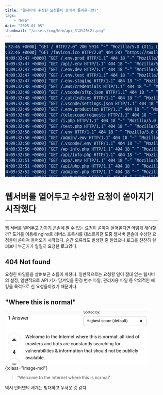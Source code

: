 ```yaml
---
title: "웹서버에 수상한 요청들이 쏟아져 들어온다면?"
tags:
    - "Web"
date: "2025-01-05"
thumbnail: "/assets/img/Web/api_로그%20(2).png"
---
```


![](/assets/img/Web/api_로그%20(2).png)

# 웹서버를 열어두고 수상한 요청이 쏟아지기 시작했다
---
웹 서버를 열어두고 갑자기 콘솔에 알 수 없는 요청이 쏟아져 들어온다면 어떻게 해야할까? 도커를 이용해 nginx로 리버스 프록시를 테스트하던 도중 웹서버 콘솔에 수상한 요청들이 쏟아져 들어오기 시작했다. 순간 오류라도 발생한 줄 알았으나 로그를 찬찬히 살펴보니 누군가가 일일히 요청한 로그였다.

## 404 Not found
요청한 파일들을 살펴보곤 소름이 끼쳤다. 일반적으로는 요청할 일이 절대 없는 웹서버의 설정, 일반적으로 API 키가 담겨있을 환경 변수 파일, 관리자용 파일 등 악의적인 해킹을 목적으로 한 요청들이였기 때문이다. 

## "Where this is normal"

![](/assets/img/Web/api_로그%20(3).png){:class="image-md"}

> "Welcome to the Internet where this is normal"

역시 인터넷의 세계는 방대하고 무서운 것 같다.
